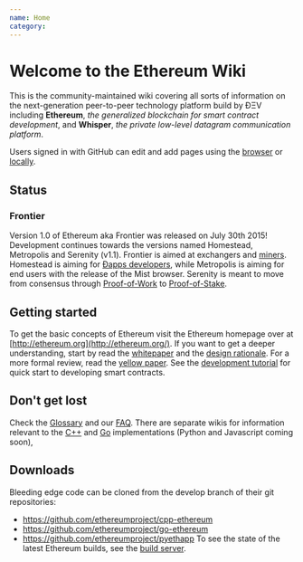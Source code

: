 ```yaml
---
name: Home
category: 
---
```


# Welcome to the Ethereum Wiki


This is the community-maintained wiki covering all sorts of information on the next-generation peer-to-peer technology platform build by ÐΞV including **Ethereum**, _the generalized blockchain for smart contract development_, and **Whisper**, _the private low-level datagram communication platform_.

Users signed in with GitHub can edit and add pages using the [browser](https://help.github.com/articles/editing-wiki-pages-via-the-online-interface) or [locally](https://help.github.com/articles/adding-and-editing-wiki-pages-locally).

## Status 

### Frontier

Version 1.0 of Ethereum aka Frontier was released on July 30th 2015! Development continues towards the versions named Homestead, Metropolis and Serenity (v1.1). Frontier is aimed at exchangers and [miners](https://github.com/ethereumproject/wiki/wiki/Mining). Homestead is aiming for [Ðapps developers](https://github.com/ethereumproject/wiki/wiki/Ethereum-Development-Tutorial), while Metropolis is aiming for end users with the release of the Mist browser. Serenity is meant to move from consensus through [Proof-of-Work](https://github.com/ethereumproject/wiki/wiki/Ethash) to [Proof-of-Stake](https://blog.ethereum.org/2015/08/01/introducing-casper-friendly-ghost/).

## Getting started
To get the basic concepts of Ethereum visit the Ethereum homepage over at [http://ethereum.org](http://ethereum.org/). If you want to get a deeper understanding, start by read the [whitepaper](https://github.com/ethereumproject/wiki/wiki/White-Paper) and the [design rationale](https://github.com/ethereumproject/wiki/wiki/Design-Rationale). For a more formal review, read the [yellow paper](http://paper.gavwood.com/). See the [development tutorial](https://github.com/ethereumproject/wiki/wiki/Ethereum-Development-Tutorial) for quick start to developing smart contracts.

## Don't get lost
Check the [Glossary](https://github.com/ethereumproject/wiki/wiki/Glossary) and our [FAQ](https://github.com/ethereumproject/wiki/wiki/FAQ). There are separate wikis for information relevant to the [C++](https://github.com/ethereum/cpp-ethereum/wiki) and [Go](https://github.com/ethereumproject/go-ethereum/wiki) implementations (Python and Javascript coming soon),

## Downloads
Bleeding edge code can be cloned from the develop branch of their git repositories:
- https://github.com/ethereumproject/cpp-ethereum
- https://github.com/ethereumproject/go-ethereum
- https://github.com/ethereumproject/pyethapp
To see the state of the latest Ethereum builds, see the [build server](http://build.ethdev.com/console).
